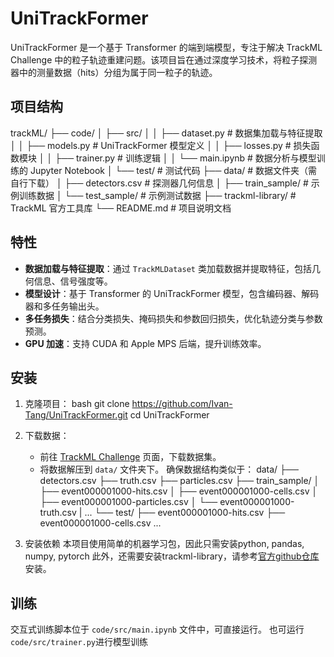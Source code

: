 # UniTrackFormer

UniTrackFormer 是一个基于 Transformer 的端到端模型，专注于解决 TrackML Challenge 中的粒子轨迹重建问题。该项目旨在通过深度学习技术，将粒子探测器中的测量数据（hits）分组为属于同一粒子的轨迹。

## 项目结构
trackML/ ├── code/ │ ├── src/ │ │ ├── dataset.py # 数据集加载与特征提取 │ │ ├── models.py # UniTrackFormer 模型定义 │ │ ├── losses.py # 损失函数模块 │ │ ├── trainer.py # 训练逻辑 │ │ └── main.ipynb # 数据分析与模型训练的 Jupyter Notebook │ └── test/ # 测试代码 ├── data/ # 数据文件夹（需自行下载） │ ├── detectors.csv # 探测器几何信息 │ ├── train_sample/ # 示例训练数据 │ └── test_sample/ # 示例测试数据 ├── trackml-library/ # TrackML 官方工具库 └── README.md # 项目说明文档

## 特性

- **数据加载与特征提取**：通过 `TrackMLDataset` 类加载数据并提取特征，包括几何信息、信号强度等。
- **模型设计**：基于 Transformer 的 UniTrackFormer 模型，包含编码器、解码器和多任务输出头。
- **多任务损失**：结合分类损失、掩码损失和参数回归损失，优化轨迹分类与参数预测。
- **GPU 加速**：支持 CUDA 和 Apple MPS 后端，提升训练效率。

## 安装

1. 克隆项目：
   bash
   git clone https://github.com/Ivan-Tang/UniTrackFormer.git
   cd UniTrackFormer

2. 下载数据：
    - 前往 [TrackML Challenge](https://www.kaggle.com/c/trackml-particle-identification) 页面，下载数据集。
    - 将数据解压到 `data/` 文件夹下。
    确保数据结构类似于：
    data/
    ├── detectors.csv
    ├── truth.csv
    ├── particles.csv
    ├── train_sample/
    │   ├── event000001000-hits.csv
    │   ├── event000001000-cells.csv
    │   ├── event000001000-particles.csv
    │   └── event000001000-truth.csv
    |   ...
    └── test/
        ├── event000001000-hits.csv
        ├── event000001000-cells.csv
        ...

3. 安装依赖
   本项目使用简单的机器学习包，因此只需安装python, pandas, numpy, pytorch
   此外，还需要安装trackml-library，请参考[官方github仓库](https://github.com/LAL/trackml-library)安装。

## 训练

交互式训练脚本位于 `code/src/main.ipynb` 文件中，可直接运行。
也可运行`code/src/trainer.py`进行模型训练



    






